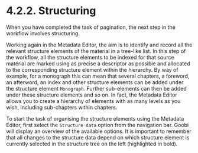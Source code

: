 # 4.2.2. Structuring

When you have completed the task of pagination, the next step in the workflow involves structuring. 

Working again in the Metadata Editor, the aim is to identify and record all the relevant structure elements of the material in a tree-like list. In this step of the workflow, all the structure elements to be indexed for that source material are marked using as precise a descriptor as possible and allocated to the corresponding structure element within the hierarchy. By way of example, for a monograph this can mean that several chapters, a foreword, an afterword, an index and other structure elements can be added under the structure element `Monograph`. Further sub-elements can then be added under these structure elements and so on. In fact, the Metadata Editor allows you to create a hierarchy of elements with as many levels as you wish, including sub-chapters within chapters.

To start the task of organising the structure elements using the Metadata Editor, first select the `Structure data` option from the navigation bar. Goobi will display an overview of the available options. It is important to remember that all changes to the structure data depend on which structure element is currently selected in the structure tree on the left \(highlighted in bold\). 

